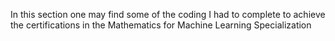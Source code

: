 In this section one may find some of the coding I had to complete to achieve the certifications in the Mathematics for Machine Learning Specialization
